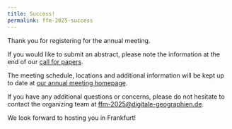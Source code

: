 ```yaml
---
title: Success!
permalink: ffm-2025-success
---
```


Thank you for registering for the annual meeting.

If you would like to submit an abstract, please note the information at the end of our [call for papers](/2025-03-06-cfp-frankfurt).

The meeting schedule, locations and additional information will be kept up to date at [our annual meeting homepage](/ffm-2025).

If you have any additional questions or concerns, please do not hesitate to contact the organizing team at <ffm-2025@digitale-geographien.de>.

We look forward to hosting you in Frankfurt!
